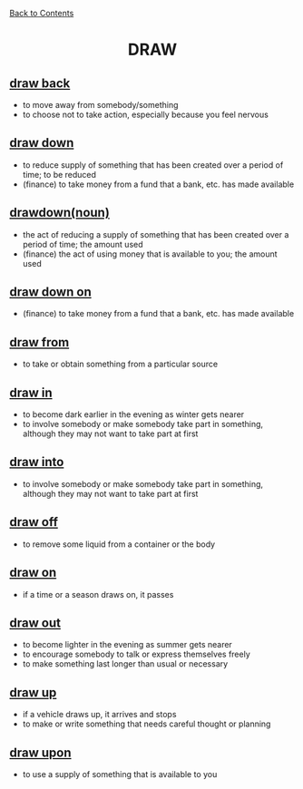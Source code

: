 ﻿[Back to Contents](../README.md)

<h1 style="text-align: center;">DRAW</h1>


## [draw back](https://www.oxfordlearnersdictionaries.com/definition/english/draw-back#drawback3_e)
- to move away from somebody/something
- to choose not to take action, especially because you feel nervous

## [draw down](https://www.oxfordlearnersdictionaries.com/definition/english/draw-down#drawdown3_e)
- to reduce supply of something that has been created over a period of time; to be reduced
- (finance) to take money from a fund that a bank, etc. has made available

## [drawdown(noun)](https://www.oxfordlearnersdictionaries.com/definition/english/drawdown)
- the act of reducing a supply of something that has been created over a period of time; the amount used
- (finance) the act of using money that is available to you; the amount used

## [draw down on](https://www.oxfordlearnersdictionaries.com/definition/english/draw-down-on#drawdownon_e)
- (finance) to take money from a fund that a bank, etc. has made available
 
## [draw from](https://www.oxfordlearnersdictionaries.com/definition/english/draw-from#drawfrom2_e)
- to take or obtain something from a particular source

## [draw in](https://www.oxfordlearnersdictionaries.com/definition/english/draw-in#drawin2_e)
- to become dark earlier in the evening as winter gets nearer
- to involve somebody or make somebody take part in something, although they may not want to take part at first
  
## [draw into](https://www.oxfordlearnersdictionaries.com/definition/english/draw-into#drawinto2_e)
- to involve somebody or make somebody take part in something, although they may not want to take part at first
  
## [draw off](https://www.oxfordlearnersdictionaries.com/definition/english/draw-off#drawoff2_e)
- to remove some liquid from a container or the body

## [draw on](https://www.oxfordlearnersdictionaries.com/definition/english/draw-on#drawon2_e)
- if a time or a season draws on, it passes
  
## [draw out](https://www.oxfordlearnersdictionaries.com/definition/english/draw-out#drawout2_e)
- to become lighter in the evening as summer gets nearer
- to encourage somebody to talk or express themselves freely
- to make something last longer than usual or necessary 
 
## [draw up](https://www.oxfordlearnersdictionaries.com/definition/english/draw-up#drawup2_e)
- if a vehicle draws up, it arrives and stops
- to make or write something that needs careful thought or planning

## [draw upon](https://www.oxfordlearnersdictionaries.com/definition/english/draw-upon#drawupon2_e)
- to use a supply of something that is available to you
